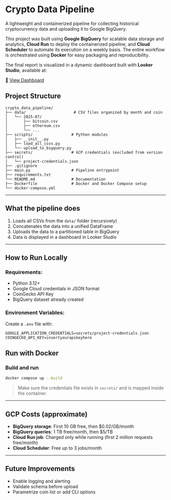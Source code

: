 # Crypto Data Pipeline

A lightweight and containerized pipeline for collecting historical cryptocurrency data and uploading it to Google BigQuery.

This project was built using **Google BigQuery** for scalable data storage and analytics, **Cloud Run** to deploy the containerized pipeline, and **Cloud Scheduler** to automate its execution on a weekly basis. The entire workflow is orchestrated using **Docker** for easy packaging and reproducibility.

The final report is visualized in a dynamic dashboard built with **Looker Studio**, available at:

🔗 [View Dashboard](https://lookerstudio.google.com/reporting/45d260d1-7c90-4712-832d-ce907618e626/page/FSZQF/edit)

## Project Structure

```
crypto_data_pipeline/
├── data/                     # CSV files organized by month and coin
│   └── 2025-07/
│       ├── bitcoin.csv
│       ├── ethereum.csv
│       └── ...
├── scripts/                 # Python modules
│   ├── __init__.py
│   ├── load_all_csvs.py
│   └── upload_to_bigquery.py
├── secrets/                 # GCP credentials (excluded from version control)
│   └── project-credentials.json
├── .gitignore
├── main.py                  # Pipeline entrypoint
├── requirements.txt
└── README.md                # Documentation
├── Dockerfile               # Docker and Docker Compose setup
└── docker-compose.yml
```

---

## What the pipeline does

1. Loads all CSVs from the `data/` folder (recursively)
2. Concatenates the data into a unified DataFrame
3. Uploads the data to a partitioned table in BigQuery
4. Data is displayed in a dashboard in Looker Studio

---

##  How to Run Locally

### Requirements:
- Python 3.12+
- Google Cloud credentials in JSON format
- CoinGecko API Key
- BigQuery dataset already created

### Environment Variables:
Create a `.env` file with:
```
GOOGLE_APPLICATION_CREDENTIALS=secrets/project-credentials.json
COINGECKO_API_KEY=insertyourapikeyhere
```

## Run with Docker

### Build and run
```bash
docker compose up --build
```

> Make sure the credentials file exists in `secrets/` and is mapped inside the container.

---

## GCP Costs (approximate)
- **BigQuery storage**: First 10 GB free, then $0.02/GB/month
- **BigQuery queries**: 1 TB free/month, then $5/TB
- **Cloud Run job**: Charged only while running (first 2 million requests free/month)
- **Cloud Scheduler**: Free up to 3 jobs/month

---

## Future Improvements
- Enable logging and alerting
- Validate schema before upload
- Parametrize coin list or add CLI options
